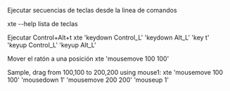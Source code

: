 Ejecutar secuencias de teclas desde la linea de comandos

xte --help
lista de teclas

Ejecutar Control+Alt+t
xte 'keydown Control_L' 'keydown Alt_L' 'key t' 'keyup Control_L' 'keyup Alt_L'

Mover el ratón a una posición
xte 'mousemove 100 100'

Sample, drag from 100,100 to 200,200 using mouse1:
xte 'mousemove 100 100' 'mousedown 1' 'mousemove 200 200' 'mouseup 1'



